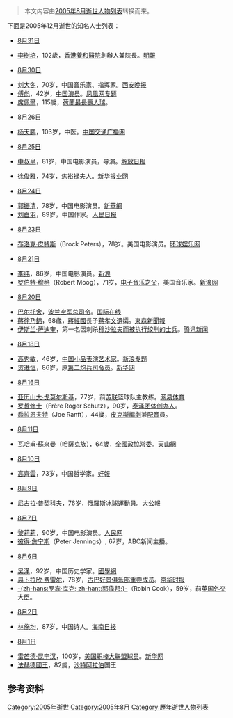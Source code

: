 > 本文内容由[2005年8月逝世人物列表](https://zh.wikipedia.org/wiki/2005年8月逝世人物列表)转换而来。


<noinclude>

下面是2005年12月逝世的知名人士列表： </noinclude>

  - [8月31日](../Page/8月31日.md "wikilink")

<!-- end list -->

  - [李樹培](https://zh.wikipedia.org/wiki/李樹培 "wikilink")，102歲，[香港](../Page/香港.md "wikilink")[養和醫院](../Page/養和醫院.md "wikilink")創辦人兼院長。[明報](https://web.archive.org/web/20051125191659/http://full.mingpaonews.com/20050901/gma1.htm)

<!-- end list -->

  - [8月30日](../Page/8月30日.md "wikilink")

<!-- end list -->

  - [刘大冬](https://zh.wikipedia.org/wiki/刘大冬 "wikilink")，70岁，中国音乐家、指挥家。[西安晚报](https://web.archive.org/web/20160313202655/http://www.xawb.com/gb/news/2005-09/02/content_652528.htm)
  - [傅彪](../Page/傅彪.md "wikilink")，42岁，[中国演员](https://zh.wikipedia.org/wiki/中国 "wikilink")。[凤凰网专题](http://www.phoenixtv.com/phoenixtv/74036070722830336/index.shtml)
  - [席佩爾](https://zh.wikipedia.org/wiki/席佩爾 "wikilink")，115歲，[荷蘭最長壽](https://zh.wikipedia.org/wiki/荷蘭 "wikilink")[人瑞](../Page/人瑞.md "wikilink")。

<!-- end list -->

  - [8月26日](../Page/8月26日.md "wikilink")

<!-- end list -->

  - [杨天鹏](https://zh.wikipedia.org/wiki/杨天鹏 "wikilink")，103岁，中医。[中国交通广播网](https://archive.is/20070513043935/http://www.ctbn.com.cn/bordcast/society/2005-08-29/society10-15-68598.html)

<!-- end list -->

  - [8月25日](../Page/8月25日.md "wikilink")

<!-- end list -->

  - [中叔皇](https://zh.wikipedia.org/wiki/中叔皇 "wikilink")，81岁，中国电影演员，导演。[解放日报](https://web.archive.org/web/20071027033820/http://globe.jfdaily.com/gb/node2/node142/node3894/userobject1ai1046144.html)

<!-- end list -->

  - [徐俊雅](https://zh.wikipedia.org/wiki/徐俊雅 "wikilink")，74岁，[焦裕禄](../Page/焦裕禄.md "wikilink")夫人。[新华报业网](https://web.archive.org/web/20051125200258/http://www.xhby.net/xhby/content/2005-08/26/content_915246.htm)

<!-- end list -->

  - [8月24日](../Page/8月24日.md "wikilink")

<!-- end list -->

  - [郭振清](../Page/郭振清.md "wikilink")，78岁，中国电影演员。[新華網](http://news.xinhuanet.com/ent/2005-08/26/content_3404897.htm)
  - [刘白羽](../Page/刘白羽.md "wikilink")，89岁，中国作家。[人民日报](http://culture.people.com.cn/GB/22219/3642165.html)

<!-- end list -->

  - [8月23日](../Page/8月23日.md "wikilink")

<!-- end list -->

  - [布洛克·皮特斯](https://zh.wikipedia.org/wiki/布洛克·皮特斯 "wikilink")（Brock Peters），78岁。美国电影演员。[环球娱乐网](https://archive.is/20051110222008/http://newsserver.ccwb.net/News.aspx?NewsId=59463)

<!-- end list -->

  - [8月21日](../Page/8月21日.md "wikilink")

<!-- end list -->

  - [李纬](https://zh.wikipedia.org/wiki/李纬_\(演员\) "wikilink")，86岁，中国电影演员。[新浪](http://ent.sina.com.cn/s/m/2005-08-25/0958820545.html)
  - [罗伯特·穆格](https://zh.wikipedia.org/wiki/罗伯特·穆格 "wikilink")（Robert Moog），71岁，[电子音乐之父](https://zh.wikipedia.org/wiki/电子音乐 "wikilink")，美国音乐家。[新浪网](http://ent.sina.com.cn/y/o/2005-08-23/1207818535.html)

<!-- end list -->

  - [8月20日](../Page/8月20日.md "wikilink")

<!-- end list -->

  - [巴尔托舍](https://zh.wikipedia.org/wiki/巴尔托舍 "wikilink")，[波兰空军总司令](https://zh.wikipedia.org/wiki/波兰 "wikilink")。[国际在线](http://news.xinhuanet.com/world/2005-08/22/content_3386582.htm)
  - [蔣徐乃錦](../Page/蔣徐乃錦.md "wikilink")，68歲，[蔣經國](../Page/蔣經國.md "wikilink")長子[蔣孝文](../Page/蔣孝文.md "wikilink")遺孀。[東森新聞報](http://www.ettoday.com/2005/08/20/10844-1833647.htm)
  - [伊斯兰·萨迪奎](https://zh.wikipedia.org/wiki/伊斯兰·萨迪奎 "wikilink")，第一名因刺杀[穆沙拉夫而被执行绞刑的士兵](https://zh.wikipedia.org/wiki/穆沙拉夫 "wikilink")。[腾讯新闻](http://news.qq.com/a/20050822/000884.htm)

<!-- end list -->

  - [8月18日](../Page/8月18日.md "wikilink")

<!-- end list -->

  - [高秀敏](../Page/高秀敏.md "wikilink")，46岁，[中国](https://zh.wikipedia.org/wiki/中国 "wikilink")[小品表演艺术家](https://zh.wikipedia.org/wiki/小品 "wikilink")。[新浪专题](http://ent.sina.com.cn/f/s/gxmtfxzb/index.shtml)
  - [贺进恒](../Page/贺进恒.md "wikilink")，86岁，原[第二炮兵司令员](https://zh.wikipedia.org/wiki/第二炮兵 "wikilink")。[新华网](http://news.xinhuanet.com/newscenter/2005-09/07/content_3458945.htm)

<!-- end list -->

  - [8月16日](../Page/8月16日.md "wikilink")

<!-- end list -->

  - [亚历山大·戈莫尔斯基](https://zh.wikipedia.org/wiki/亚历山大·戈莫尔斯基 "wikilink")，77岁，前[苏联](../Page/苏联.md "wikilink")篮球队主教练。[网易体育](http://sports.163.com/05/0817/10/1RBN6DBN00051CA1.html)
  - [罗哲修士](https://zh.wikipedia.org/wiki/罗哲修士 "wikilink")（Frère Roger Schutz），90岁，[泰泽团体创办人](https://zh.wikipedia.org/wiki/泰泽团体 "wikilink")。
  - [喬拉恩夫特](https://zh.wikipedia.org/wiki/喬拉恩夫特 "wikilink")（Joe Ranft），44歲，[皮克斯](https://zh.wikipedia.org/wiki/皮克斯 "wikilink")[編劇](../Page/編劇.md "wikilink")兼[配音](../Page/配音.md "wikilink")員。

<!-- end list -->

  - [8月11日](https://zh.wikipedia.org/wiki/8月11日 "wikilink")

<!-- end list -->

  - [瓦哈甫·蘇來曼](https://zh.wikipedia.org/wiki/瓦哈甫·蘇來曼 "wikilink")（[哈薩克族](../Page/哈薩克族.md "wikilink")），64歲，[全國政協常委](https://zh.wikipedia.org/wiki/全國政協 "wikilink")。[天山網](http://www.tianshannet.com.cn/GB/channel3/17/200508/13/177228.html)

<!-- end list -->

  - [8月10日](../Page/8月10日.md "wikilink")

<!-- end list -->

  - [高齊雲](https://zh.wikipedia.org/wiki/高齊雲 "wikilink")，73岁，中国哲学家。[好報](http://www.haobaodaily.co.id/news/read/2018/08/10/177565/#.W20YwM4zbcs)

<!-- end list -->

  - [8月9日](../Page/8月9日.md "wikilink")

<!-- end list -->

  - [尼古拉·普契科夫](https://zh.wikipedia.org/wiki/尼古拉·普契科夫 "wikilink")，76岁，俄羅斯冰球運動員。[大公報](https://web.archive.org/web/20070930061607/http://www.takungpao.com/news/2005-8-10/YM-440051.htm)

<!-- end list -->

  - [8月7日](../Page/8月7日.md "wikilink")

<!-- end list -->

  - [黎莉莉](../Page/黎莉莉.md "wikilink")，90岁，中国电影演员。[人民网](http://ent.people.com.cn/GB/1082/3601499.html)
  - [彼得·詹宁斯](https://zh.wikipedia.org/wiki/彼得·詹宁斯 "wikilink")（Peter Jennings）, 67岁，ABC新闻主播。

<!-- end list -->

  - [8月6日](../Page/8月6日.md "wikilink")

<!-- end list -->

  - [吴泽](../Page/吴泽_\(历史学家\).md "wikilink")，92岁，中国历史学家。[國學網](http://www.guoxue.com/?p=41005)
  - [易卜拉欣·费雷尔](https://zh.wikipedia.org/wiki/易卜拉欣·费雷尔 "wikilink")，78岁，[古巴](../Page/古巴.md "wikilink")[好景俱乐部重要成员](https://zh.wikipedia.org/wiki/好景俱乐部 "wikilink")。[京华时报](https://web.archive.org/web/20051125140119/http://www.bjt.net.cn/news.asp?newsid=114653)
  - [-{zh-hans:罗宾·库克; zh-hant:郭偉邦;}-](https://zh.wikipedia.org/wiki/郭偉邦 "wikilink")（Robin Cook），59岁，前[英国外交大臣](https://zh.wikipedia.org/wiki/英国 "wikilink")。

<!-- end list -->

  - [8月2日](../Page/8月2日.md "wikilink")

<!-- end list -->

  - [林施均](https://zh.wikipedia.org/wiki/林施均 "wikilink")，87岁，中国诗人。[海南日报](https://web.archive.org/web/20070928123248/http://www.hndaily.com.cn/new/php/20050815/70748.php)

<!-- end list -->

  - [8月1日](../Page/8月1日.md "wikilink")

<!-- end list -->

  - [雷芒德·昆宁汉](https://zh.wikipedia.org/wiki/雷芒德·昆宁汉 "wikilink")，100岁，[美国职棒大联盟球员](https://zh.wikipedia.org/wiki/美国职棒大联盟 "wikilink")。[新华网](http://news.xinhuanet.com/sports/2005-08/01/content_3295283.htm)
  - [法赫德國王](https://zh.wikipedia.org/wiki/法赫德國王 "wikilink")，82歲，[沙特阿拉伯](../Page/沙特阿拉伯.md "wikilink")国王

## 参考资料

[Category:2005年逝世](https://zh.wikipedia.org/wiki/Category:2005年逝世 "wikilink") [Category:2005年8月](https://zh.wikipedia.org/wiki/Category:2005年8月 "wikilink") [Category:歷年逝世人物列表](https://zh.wikipedia.org/wiki/Category:歷年逝世人物列表 "wikilink")